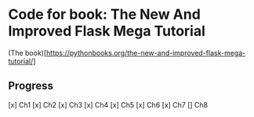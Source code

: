 Code for book: The New And Improved Flask Mega Tutorial
=======================================================

(The book)[https://pythonbooks.org/the-new-and-improved-flask-mega-tutorial/]

## Progress

[x] Ch1
[x] Ch2
[x] Ch3 
[x] Ch4
[x] Ch5
[x] Ch6
[x] Ch7
[] Ch8
